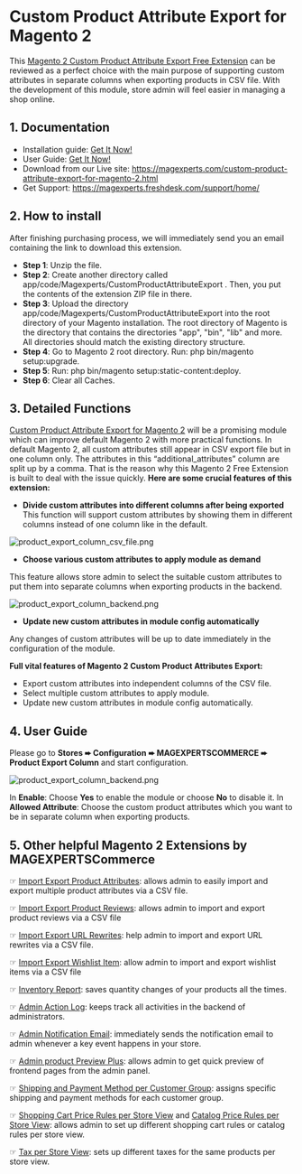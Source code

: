 # Custom Product Attribute Export for Magento 2

This [Magento 2 Custom Product Attribute Export Free Extension](https://magexperts.com/custom-product-attribute-export-for-magento-2.html) can be reviewed as a perfect choice with the main purpose of supporting custom attributes in separate columns when exporting products in CSV file. With the development of this module, store admin will feel easier in managing a shop online.

## 1. Documentation

- Installation guide: <a href="https://magexperts.com/media/attachments/122_58c24b9502429_Installation_Guide-Custom_Product_Attribute_Export_for_Magento_2_Extension.pdf" target="_blank">Get It Now!</a>
- User Guide: <a href="https://magexperts.com/media/attachments/122_58c24b852ad62_User_Guide-Custom_Product_Attribute_Export_for_Magento_2_Extension.pdf" target="_blank">Get It Now!</a>
- Download from our Live site: https://magexperts.com/custom-product-attribute-export-for-magento-2.html
- Get Support: https://magexperts.freshdesk.com/support/home/

## 2. How to install

After finishing purchasing process, we will immediately send you an email containing the link to download this extension.

- **Step 1**: Unzip the file.
- **Step 2**: Create another directory called app/code/Magexperts/CustomProductAttributeExport . Then, you put the contents of the extension ZIP file in there.
- **Step 3**: Upload the directory app/code/Magexperts/CustomProductAttributeExport into the root directory of your Magento installation. The root directory of Magento is the directory that contains the directories "app", "bin", "lib" and more. All directories should match the existing directory structure.
- **Step 4**: Go to Magento 2 root directory. Run: php bin/magento setup:upgrade.
- **Step 5**: Run: php bin/magento setup:static-content:deploy.
- **Step 6**: Clear all Caches.

## 3. Detailed Functions

[Custom Product Attribute Export for Magento 2](https://magexperts.com/custom-product-attribute-export-for-magento-2.html) will be a promising module which can improve default Magento 2 with more practical functions. In default Magento 2, all custom attributes still appear in CSV export file but in one column only. The attributes in this “additional_attributes” column are split up by a comma. That is the reason why this Magento 2 Free Extension is built to deal with the issue quickly.
**Here are some crucial features of this extension:**   

- **Divide custom attributes into different columns after being exported**
This function will support custom attributes by showing them in different columns instead of one column like in the default.

![product_export_column_csv_file.png](https://magexperts.com/media/catalog/product/cache/1/image/9df78eab33525d08d6e5fb8d27136e95/p/r/product_export_column_csv_file.png)

- **Choose various custom attributes to apply module as demand**

This feature allows store admin to select the suitable custom attributes to put them into separate columns when exporting products in the backend.

![product_export_column_backend.png](https://magexperts.com/media/catalog/product/cache/1/image/9df78eab33525d08d6e5fb8d27136e95/p/r/product_export_column_backend.png)

- **Update new custom attributes in module config automatically**

Any changes of custom attributes will be up to date immediately in the configuration of the module.

**Full vital features of Magento 2 Custom Product Attributes Export:**
- Export custom attributes into independent columns of the CSV file.
- Select multiple custom attributes to apply module.
- Update  new custom attributes in module config automatically. 

## 4. User Guide

Please go to **Stores ➨ Configuration ➨ MAGEXPERTSCOMMERCE ➨ Product Export Column** and start configuration.

![product_export_column_backend.png](https://magexperts.com/media/catalog/product/cache/1/image/9df78eab33525d08d6e5fb8d27136e95/p/r/product_export_column_backend.png)

In **Enable**: Choose **Yes** to enable the module or choose **No** to disable it. 
In **Allowed Attribute**: Choose the custom product attributes which you want to be in separate column when exporting products. 

## 5. Other helpful Magento 2 Extensions by MAGEXPERTSCommerce


☞ [Import Export Product Attributes](https://magexperts.com/magento-2-import-export-product-attributes.html): allows admin to easily import and export multiple product attributes via a CSV file.

☞ [Import Export Product Reviews](https://magexperts.com/import-export-product-reviews-for-magento-2.html): allows admin to import and export product reviews via a CSV file

☞ [Import Export URL Rewrites](https://magexperts.com/magento-2-import-export-url-rewrites-extension.html): help admin to import and export URL rewrites via a CSV file.

☞ [Import Export Wishlist Item](https://magexperts.com/magento-2-import-export-wishlist-item-extension.html): allow admin to import and export wishlist items via a CSV file

☞ [Inventory Report](https://magexperts.com/magento-2-inventory-report-extension.html): saves quantity changes of your products all the times.

☞ [Admin Action Log](https://magexperts.com/magento-2-admin-action-log-extension.html): keeps track all activities in the backend of administrators.

☞ [Admin Notification Email](https://magexperts.com/magento-2-admin-email-notification-extension.html): immediately sends the notification email to admin whenever a key event happens in your store. 

☞ [Admin product Preview Plus](https://magexperts.com/magento-2-admin-product-preview-plus.html): allows admin to get quick preview of frontend pages from the admin panel.

☞ [Shipping and Payment Method per Customer Group](https://magexperts.com/magento2-shipping-and-payment-method-per-customer-group.html): assigns specific shipping and payment methods for each customer group. 

☞ [Shopping Cart Price Rules per Store View](https://magexperts.com/shopping-cart-price-rule-per-store-view-for-magento-2.html) and [Catalog Price Rules per Store View](https://magexperts.com/catalog-price-rule-per-store-view-for-magento-2.html): allows admin to set up different shopping cart rules or catalog rules per store view.

☞ [Tax per Store View](https://magexperts.com/tax-per-store-view-for-magento-2.html): sets up different taxes for the same products per store view. 
